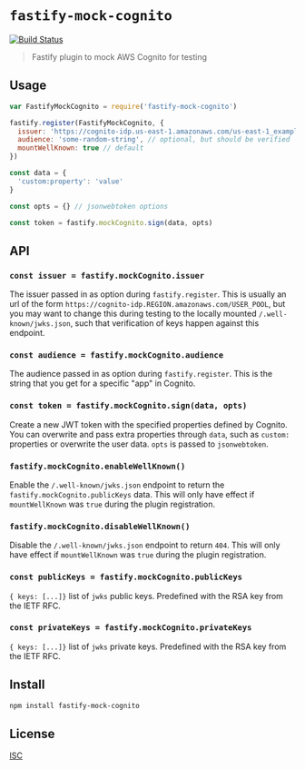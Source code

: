 # `fastify-mock-cognito`

[![Build Status](https://travis-ci.org/emilbayes/mock-cognito.svg?branch=master)](https://travis-ci.org/emilbayes/mock-cognito)

> Fastify plugin to mock AWS Cognito for testing

## Usage

```js
var FastifyMockCognito = require('fastify-mock-cognito')

fastify.register(FastifyMockCognito, {
  issuer: 'https://cognito-idp.us-east-1.amazonaws.com/us-east-1_example',
  audience: 'some-random-string', // optional, but should be verified
  mountWellKnown: true // default
})

const data = {
  'custom:property': 'value'
}

const opts = {} // jsonwebtoken options

const token = fastify.mockCognito.sign(data, opts)
```

## API

### `const issuer = fastify.mockCognito.issuer`

The issuer passed in as option during `fastify.register`. This is usually an
url of the form `https://cognito-idp.REGION.amazonaws.com/USER_POOL`,
but you may want to change this during testing to the locally mounted
`/.well-known/jwks.json`, such that verification of keys happen against this
endpoint.

### `const audience = fastify.mockCognito.audience`

The audience passed in as option during `fastify.register`. This is the string
that you get for a specific "app" in Cognito.

### `const token = fastify.mockCognito.sign(data, opts)`

Create a new JWT token with the specified properties defined by Cognito. You can
overwrite and pass extra properties through `data`, such as `custom:` properties
or overwrite the user data. `opts` is passed to `jsonwebtoken`.

### `fastify.mockCognito.enableWellKnown()`

Enable the `/.well-known/jwks.json` endpoint to return the
`fastify.mockCognito.publicKeys` data. This will only have effect if
`mountWellKnown` was `true` during the plugin registration.

### `fastify.mockCognito.disableWellKnown()`

Disable the `/.well-known/jwks.json` endpoint to return `404`.
This will only have effect if `mountWellKnown` was `true` during the plugin
registration.

### `const publicKeys = fastify.mockCognito.publicKeys`

`{ keys: [...]}` list of `jwks` public keys. Predefined with the RSA key from
the IETF RFC.

### `const privateKeys = fastify.mockCognito.privateKeys`

`{ keys: [...]}` list of `jwks` private keys. Predefined with the RSA key from
the IETF RFC.

## Install

```sh
npm install fastify-mock-cognito
```

## License

[ISC](LICENSE)
